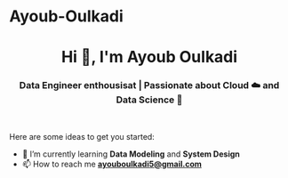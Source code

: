 # Ayoub-Oulkadi
<h1 align="center">Hi 👋, I'm Ayoub Oulkadi </h1>

<h3 align="center">Data Engineer enthousisat | Passionate about Cloud ☁️ and Data Science 🧠</h3>
<br>


Here are some ideas to get you started:

- 🌱 I’m currently learning **Data Modeling** and **System Design**
- 📫 How to reach me **ayouboulkadi5@gmail.com**
   

